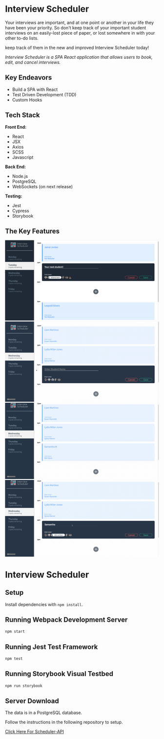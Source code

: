 # Interview Scheduler

Your interviews are important, and at one point or another in your life they have been your priority. So don't keep track of your important student interviews on an easily-lost piece of paper, or lost somewhere in with your other to-do lists.

keep track of them in the new and improved Interview Scheduler today!

_Interview Scheduler is a SPA React application that allows users to book, edit, and cancel interviews._

## Key Endeavors

- Build a SPA with React
- Test Driven Development (TDD)
- Custom Hooks

## Tech Stack

**Front End:**

- React
- JSX
- Axios
- SCSS
- Javascript

**Back End:**

- Node.js
- PostgreSQL
- WebSockets (on next release)

**Testing:**

- Jest
- Cypress
- Storybook

## The Key Features

![Main SPA App](https://github.com/Matduro/scheduler/blob/master/docs/MainSchedulerAppPicture.png)
![Setting up an interview](https://github.com/Matduro/scheduler/blob/master/docs/gif1.gif)
![](https://github.com/Matduro/scheduler/blob/master/docs/gif2.gif)
![Saving the interview](https://github.com/Matduro/scheduler/blob/master/docs/gif3.gif)

# Interview Scheduler

## Setup

Install dependencies with `npm install`.

## Running Webpack Development Server

```sh
npm start
```

## Running Jest Test Framework

```sh
npm test
```

## Running Storybook Visual Testbed

```sh
npm run storybook
```

## Server Download

The data is in a PostgreSQL database.

Follow the instructions in the following repository to setup.

[Click Here For Scheduler-API](https://github.com/Matduro/scheduler-api)
